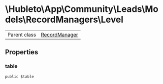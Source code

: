 
# \Hubleto\App\Community\Leads\Models\RecordManagers\Level
<table class='table-default dense'>
<tr><td>Parent class</td><td><a href="../../../../../Erp/RecordManager">RecordManager</a></td></tr></table>


## Properties

### table

`public $table`

